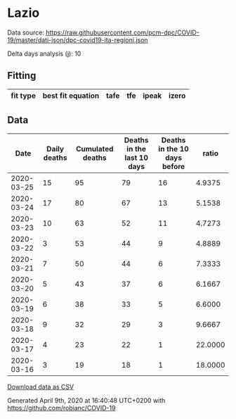 # Lazio

Data source: https://raw.githubusercontent.com/pcm-dpc/COVID-19/master/dati-json/dpc-covid19-ita-regioni.json

Delta days analysis (j): 10

## Fitting 
|fit type|best fit equation|tafe|tfe|ipeak|izero|
|-------|-----|--------|------|---|---|

## Data
|Date|Daily deaths|Cumulated deaths|Deaths in the last 10 days|Deaths in the 10 days before|ratio|
|----|----------|-----------|-------|--------------------|-----|
|2020-03-25|15|95|79|16|4.9375|
|2020-03-24|17|80|67|13|5.1538|
|2020-03-23|10|63|52|11|4.7273|
|2020-03-22|3|53|44|9|4.8889|
|2020-03-21|7|50|44|6|7.3333|
|2020-03-20|5|43|37|6|6.1667|
|2020-03-19|6|38|33|5|6.6000|
|2020-03-18|9|32|29|3|9.6667|
|2020-03-17|4|23|22|1|22.0000|
|2020-03-16|3|19|18|1|18.0000|

[Download data as CSV](COVID-19_lazio_j10_2020-03-25.csv)

Generated April 9th, 2020 at 16:40:48 UTC+0200 with https://github.com/robianc/COVID-19
